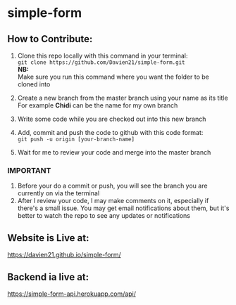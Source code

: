 # simple-form   

## How to Contribute:   
1. Clone this repo locally with this command in your terminal:   
```git clone https://github.com/Davien21/simple-form.git```   
**NB:**   
Make sure you run this command where you want the folder to be cloned into

2. Create a new branch from the master branch using your name as its title  
For example **Chidi** can be the name for my own branch   

3. Write some code while you are checked out into this new branch   

4. Add, commit and push the code to github with this code format:   
```git push -u origin [your-branch-name]```

5. Wait for me to review your code and merge into the master branch


### IMPORTANT
1. Before your do a commit or push, you will see the branch you are currently on via the terminal
2. After I review your code, I may make comments on it, especially if there's a small issue.
You may get email notifications about them, but it's better to watch the repo to see any updates or notifications

## Website is Live at:   
https://davien21.github.io/simple-form/

## Backend ia live at:   
https://simple-form-api.herokuapp.com/api/
